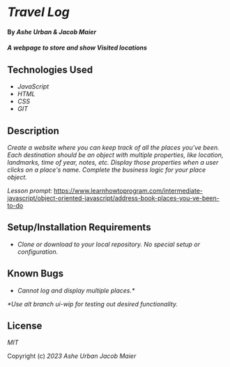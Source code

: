 # _Travel Log_

#### By _Ashe Urban & Jacob Maier_

#### _A webpage to store and show Visited locations_

## Technologies Used

- _JavaScript_
- _HTML_
- _CSS_
- _GIT_

## Description

_Create a website where you can keep track of all the places you've been. Each destination should be an object with multiple properties, like location, landmarks, time of year, notes, etc. Display those properties when a user clicks on a place's name. Complete the business logic for your place object._

_Lesson prompt:_ https://www.learnhowtoprogram.com/intermediate-javascript/object-oriented-javascript/address-book-places-you-ve-been-to-do

## Setup/Installation Requirements

- _Clone or download to your local repository. No special setup or configuration._

## Known Bugs

- _Cannot log and display multiple places.*_

_*Use alt branch ui-wip for testing out desired functionality._

## License

_MIT_

Copyright (c) _2023_ _Ashe Urban_ _Jacob Maier_
